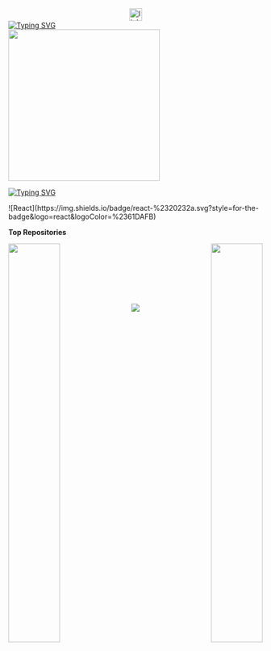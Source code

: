 <div align="center">
  <a href="https://www.linkedin.com/in/eduardo-daniel-mena-lópez-675a96219/" target="_blank">
    <img src="https://img.shields.io/static/v1?message=LinkedIn&logo=linkedin&label=&color=0077B5&logoColor=white&labelColor=&style=for-the-badge" height="25" alt="linkedin logo"  />
  </a>
</div>
<a href="https://git.io/typing-svg"><img src="https://readme-typing-svg.herokuapp.com?font=Fira+Code&letterSpacing=&duration=10000&pause=1000&color=00F7CC&background=FFFC0000&width=435&lines=Hi+%F0%9F%91%8B%2C+I'm+Daniel+Mena" alt="Typing SVG" /></a>
 
 <div align="left">
<img width="300" src="https://static.wixstatic.com/media/9c808c_32d2e8877a334b3593c7120840168131~mv2.gif"/>
 </div>

 [![Typing SVG](https://readme-typing-svg.herokuapp.com?font=Fira+Code&size=14&duration=20000&pause=1000&color=00F7CC&background=1D145F00&center=falso&vCenter=falso&width=435&lines=S+k+i+l+l++s)](https://git.io/typing-svg) 

 <div align="left">
![React](https://img.shields.io/badge/react-%2320232a.svg?style=for-the-badge&logo=react&logoColor=%2361DAFB)


</div>

</div>
</p>


<b>Top Repositories</b>

<div width="100%" align="center"><a href="https://github.com/daniel-mena2000/REACT" align="left"><img align="left" width="45%" src="https://github-readme-stats.vercel.app/api/pin/?username=daniel-mena2000&repo=REACT&title_color=0891b2&text_color=ffffff&icon_color=0891b2&bg_color=171717&hide_border=true&locale=en" /></a><a href="https://github.com/daniel-mena2000/Proyectos-JavaScript" align="right"><img align="right" width="45%" src="https://github-readme-stats.vercel.app/api/pin/?username=daniel-mena2000&repo=Proyectos-JavaScript&title_color=0891b2&text_color=ffffff&icon_color=0891b2&bg_color=171717&hide_border=true&locale=en" /></a></div><br /><br /><br /><br /><br /><br /><br />

 <div align="center">
  <img src="https://profile-counter.glitch.me/daniel-mena2000/count.svg?"  />
</div>




